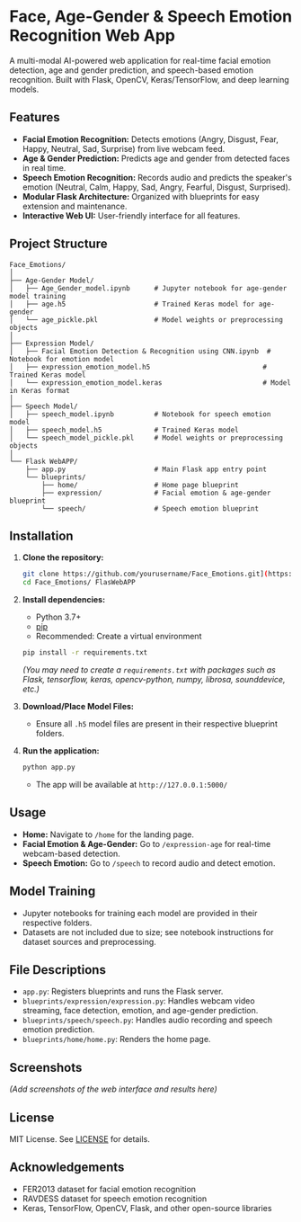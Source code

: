 ﻿# Face, Age-Gender & Speech Emotion Recognition Web App

A multi-modal AI-powered web application for real-time facial emotion detection, age and gender prediction, and speech-based emotion recognition. Built with Flask, OpenCV, Keras/TensorFlow, and deep learning models.

## Features

- **Facial Emotion Recognition:** Detects emotions (Angry, Disgust, Fear, Happy, Neutral, Sad, Surprise) from live webcam feed.
- **Age & Gender Prediction:** Predicts age and gender from detected faces in real time.
- **Speech Emotion Recognition:** Records audio and predicts the speaker's emotion (Neutral, Calm, Happy, Sad, Angry, Fearful, Disgust, Surprised).
- **Modular Flask Architecture:** Organized with blueprints for easy extension and maintenance.
- **Interactive Web UI:** User-friendly interface for all features.

## Project Structure

```
Face_Emotions/
│
├── Age-Gender Model/
│   ├── Age_Gender_model.ipynb      # Jupyter notebook for age-gender model training
│   ├── age.h5                      # Trained Keras model for age-gender
│   └── age_pickle.pkl              # Model weights or preprocessing objects
│
├── Expression Model/
│   ├── Facial Emotion Detection & Recognition using CNN.ipynb  # Notebook for emotion model
│   ├── expression_emotion_model.h5                            # Trained Keras model
│   └── expression_emotion_model.keras                         # Model in Keras format
│
├── Speech Model/
│   ├── speech_model.ipynb          # Notebook for speech emotion model
│   ├── speech_model.h5             # Trained Keras model
│   └── speech_model_pickle.pkl     # Model weights or preprocessing objects
│
└── Flask WebAPP/
    ├── app.py                      # Main Flask app entry point
    └── blueprints/
        ├── home/                   # Home page blueprint
        ├── expression/             # Facial emotion & age-gender blueprint
        └── speech/                 # Speech emotion blueprint
```

## Installation

1. **Clone the repository:**
   ```bash
   git clone https://github.com/yourusername/Face_Emotions.git](https://github.com/osamaaurangzeb/osamaaurangzeb-Real-Time-Emotion-Demographics-Detection-Web-App.git
   cd Face_Emotions/ FlasWebAPP
   ```

2. **Install dependencies:**
   - Python 3.7+
   - [pip](https://pip.pypa.io/en/stable/)
   - Recommended: Create a virtual environment

   ```bash
   pip install -r requirements.txt
   ```

   *(You may need to create a `requirements.txt` with packages such as Flask, tensorflow, keras, opencv-python, numpy, librosa, sounddevice, etc.)*

3. **Download/Place Model Files:**
   - Ensure all `.h5` model files are present in their respective blueprint folders.

4. **Run the application:**
   ```bash
   python app.py
   ```
   - The app will be available at `http://127.0.0.1:5000/`

## Usage

- **Home:** Navigate to `/home` for the landing page.
- **Facial Emotion & Age-Gender:** Go to `/expression-age` for real-time webcam-based detection.
- **Speech Emotion:** Go to `/speech` to record audio and detect emotion.

## Model Training

- Jupyter notebooks for training each model are provided in their respective folders.
- Datasets are not included due to size; see notebook instructions for dataset sources and preprocessing.

## File Descriptions

- `app.py`: Registers blueprints and runs the Flask server.
- `blueprints/expression/expression.py`: Handles webcam video streaming, face detection, emotion, and age-gender prediction.
- `blueprints/speech/speech.py`: Handles audio recording and speech emotion prediction.
- `blueprints/home/home.py`: Renders the home page.

## Screenshots

*(Add screenshots of the web interface and results here)*

## License

MIT License. See [LICENSE](LICENSE) for details.

## Acknowledgements

- FER2013 dataset for facial emotion recognition
- RAVDESS dataset for speech emotion recognition
- Keras, TensorFlow, OpenCV, Flask, and other open-source libraries

